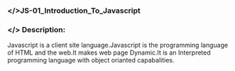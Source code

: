 ### </>JS-01_Introduction_To_Javascript

### </> Description: <br>
Javascript is a client site language.Javascript is the programming language of HTML and the web.It makes web page Dynamic.It is an Interpreted programming language with object orianted capabalities.
